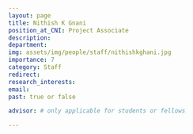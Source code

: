 ```yaml
---
layout: page
title: Nithish K Gnani
position_at_CNI: Project Associate
description: 
department:
img: assets/img/people/staff/nithishkghani.jpg
importance: 7
category: Staff
redirect: 
research_interests: 
email: 
past: true or false

advisor: # only applicable for students or fellows

---
```

